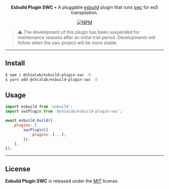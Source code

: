 <p align="center">
    <strong>Esbuild Plugin SWC</strong> • A pluggable <a href="https://esbuild.github.io/">esbuild</a> plugin that runs <a href="https://swc.rs/">swc</a> for es5 transpilation.
</p>

<p align="center">
    <a href="https://www.npmjs.com/package/@chialab/esbuild-plugin-swc"><img alt="NPM" src="https://img.shields.io/npm/v/@chialab/esbuild-plugin-swc.svg?style=flat-square"></a>
</p>

> ⚠️ The development of this plugin has been suspended for maintenance reasons after an initial trial period. Developments will follow when the swc project will be more stable.

---

## Install

```sh
$ npm i @chialab/esbuild-plugin-swc -D
$ yarn add @chialab/esbuild-plugin-swc -D
```

## Usage

```js
import esbuild from 'esbuild';
import swcPlugin from '@chialab/esbuild-plugin-swc';

await esbuild.build({
    plugins: [
        swcPlugin({
            plugins: [...],
        }),
    ],
});
```

---

## License

**Esbuild Plugin SWC** is released under the [MIT](https://github.com/chialab/rna/blob/main/packages/esbuild-plugin-swc/LICENSE) license.
